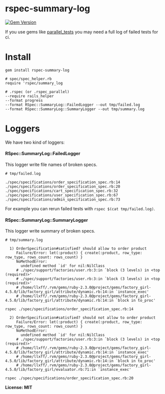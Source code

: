# rspec-summary-log
[![Gem Version](https://badge.fury.io/rb/rspec-summary-log.svg)](https://rubygems.org/gems/rspec-summary-log)

If you use gems like [parallel_tests](https://github.com/grosser/parallel_tests) you may need a full log of failed tests for ci.

Install
=======
```
gem install rspec-summary-log

# spec/spec_helper.rb
require 'rspec/summary_log

# .rspec (or .rspec_parallel)
--require rails_helper
--format progress
--format RSpec::SummaryLog::FailedLogger --out tmp/failed.log
--format RSpec::SummaryLog::SummaryLogger --out tmp/summary.log
```

Loggers
=======
We have two kind of loggers:

#### RSpec::SummaryLog::FailedLogger

This logger write file names of broken specs.

```
# tmp/failed.log

./spec/specifications/order_specification_spec.rb:14
./spec/specifications/order_specification_spec.rb:20
./spec/specifications/cart_specification_spec.rb:32
./spec/specifications/user_specification_spec.rb:67
./spec/specifications/admin_specification_spec.rb:73
```

For example you can rerun failed tests with `rspec $(cat tmp/failed.log)`.

#### RSpec::SummaryLog::SummaryLogger

This logger write summary of broken specs.

```
# tmp/summary.log

  1) OrderSpecification#satisfied? should allow to order product
     Failure/Error: let(:product) { create(:product, row_type: row_type, rows_count: rows_count) }
     NoMethodError:
       undefined method `id' for nil:NilClass
     # ./spec/support/factories/user.rb:3:in `block (3 levels) in <top (required)>'
     # ./spec/support/factories/user.rb:3:in `block (3 levels) in <top (required)>'
     # /home/llxff/.rvm/gems/ruby-2.3.0@project/gems/factory_girl-4.5.0/lib/factory_girl/attribute/dynamic.rb:14:in `instance_exec'
     # /home/llxff/.rvm/gems/ruby-2.3.0@project/gems/factory_girl-4.5.0/lib/factory_girl/attribute/dynamic.rb:14:in `block in to_proc'

rspec ./spec/specifications/order_specification_spec.rb:14

  2) OrderSpecification#satisfied? should not allow to order product
     Failure/Error: let(:product) { create(:product, row_type: row_type, rows_count: rows_count) }
     NoMethodError:
       undefined method `id' for nil:NilClass
     # ./spec/support/factories/user.rb:3:in `block (3 levels) in <top (required)>'
     # /home/llxff/.rvm/gems/ruby-2.3.0@project/gems/factory_girl-4.5.0/lib/factory_girl/attribute/dynamic.rb:14:in `instance_exec'
     # /home/llxff/.rvm/gems/ruby-2.3.0@project/gems/factory_girl-4.5.0/lib/factory_girl/attribute/dynamic.rb:14:in `block in to_proc'
     # /home/llxff/.rvm/gems/ruby-2.3.0@project/gems/factory_girl-4.5.0/lib/factory_girl/evaluator.rb:71:in `instance_exec'

rspec ./spec/specifications/order_specification_spec.rb:20
```

**License: MIT**
